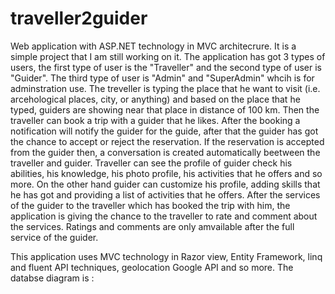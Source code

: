 # traveller2guider
Web application with ASP.NET technology in MVC architecrure.
It is a simple project that I am still working on it. The application has got 3 types of users, the first type of user is the "Traveller"
and the second type of user is "Guider". The third type of user is "Admin" and "SuperAdmin" whcih is for adminstration use. The treveller 
is typing the place that he want to visit (i.e. arcehological places, city, or anything) and based on the place that he typed, guiders are 
showing near that place in distance of 100 km. Then the traveller can book a trip with a guider that he likes. After the booking a
notification will notify the guider for the guide, after that the guider has got the chance to accept or reject the reservation. If the
reservation is accepted from the guider then, a conversation is created automatically beetween the traveller and guider.
Traveller can see the profile of guider check his abilities, his knowledge, his photo profile, his activities that he offers and so more.
On the other hand guider can customize his profile, adding skills that he has got and providing a list of activities that he offers.
After the services of the guider to the traveller which has booked the trip with him, the application is giving the chance to the traveller
to rate and comment about the services. Ratings and comments are only amvailable after the full service of the guider.

This application uses MVC technology in Razor view, Entity Framework, linq and fluent API techniques, geolocation Google API and so more.
The databse diagram is :
